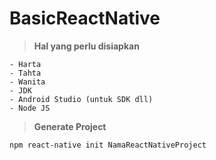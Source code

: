 # BasicReactNative
>**Hal yang perlu disiapkan**
```
- Harta
- Tahta
- Wanita
- JDK
- Android Studio (untuk SDK dll)
- Node JS
```

>**Generate Project**
```
npm react-native init NamaReactNativeProject
```

